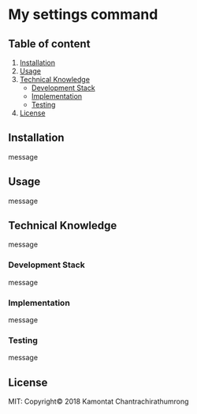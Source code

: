 # My settings command

## Table of content

1. [Installation](#installation)
2. [Usage](#usage)
3. [Technical Knowledge](#technical-knowledge)
   - [Development Stack](#development-stack)
   - [Implementation](#implementation)
   - [Testing](#testing)
4. [License](#license)

## Installation

message

## Usage

message

## Technical Knowledge

message

### Development Stack

message

### Implementation

message

### Testing

message

## License

MIT: Copyright© 2018 Kamontat Chantrachirathumrong
